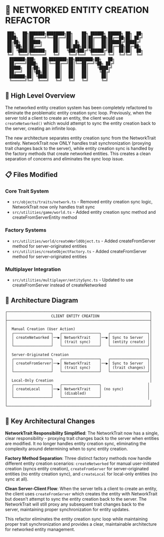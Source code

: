 # 🎯 NETWORKED ENTITY CREATION REFACTOR
```
 ███╗   ██╗███████╗████████╗██╗    ██╗ ██████╗ ██████╗ ██╗  ██╗
 ████╗  ██║██╔════╝╚══██╔══╝██║    ██║██╔═══██╗██╔══██╗██║ ██╔╝
 ██╔██╗ ██║█████╗     ██║   ██║ █╗ ██║██║   ██║██████╔╝█████╔╝ 
 ██║╚██╗██║██╔══╝     ██║   ██║███╗██║██║   ██║██╔══██╗██╔═██╗ 
 ██║ ╚████║███████╗   ██║   ╚███╔███╔╝╚██████╔╝██║  ██║██║  ██╗
 ╚═╝  ╚═══╝╚══════╝   ╚═╝    ╚══╝╚══╝  ╚═════╝ ╚═╝  ╚═╝╚═╝  ╚═╝
  ███████╗███╗   ██╗████████╗██╗████████╗██╗   ██╗
  ██╔════╝████╗  ██║╚══██╔══╝██║╚══██╔══╝╚██╗ ██╔╝
  █████╗  ██╔██╗ ██║   ██║   ██║   ██║    ╚████╔╝ 
  ██╔══╝  ██║╚██╗██║   ██║   ██║   ██║     ╚██╔╝  
  ███████╗██║ ╚████║   ██║   ██║   ██║      ██║   
  ╚══════╝╚═╝  ╚═══╝   ╚═╝   ╚═╝   ╚═╝      ╚═╝   
```

## 🎯 High Level Overview

The networked entity creation system has been completely refactored to eliminate the problematic
entity creation sync loop. Previously, when the server told a client to create an entity, the
client would use `createNetworked()` which would attempt to sync the entity creation back to the
server, creating an infinite loop.

The new architecture separates entity creation sync from the NetworkTrait entirely. NetworkTrait
now ONLY handles trait synchronization (proxying trait changes back to the server), while entity
creation sync is handled by the factory methods that create networked entities. This creates a
clean separation of concerns and eliminates the sync loop issue.

## 📋 Files Modified

### Core Trait System
- `src/objects/traits/network.ts` - Removed entity creation sync logic, NetworkTrait now only handles trait sync
- `src/utilities/game/world.ts` - Added entity creation sync method and createFromServerEntity method

### Factory Systems  
- `src/utilities/world/createWorldObject.ts` - Added createFromServer method for server-originated entities
- `src/utilities/createObjectFactory.ts` - Added createFromServer method for server-originated entities

### Multiplayer Integration
- `src/utilities/multiplayer/entitySync.ts` - Updated to use createFromServer instead of createNetworked

## 🔄 Architecture Diagram

```
┌─────────────────────────────────────────────────────────────────┐
│                    CLIENT ENTITY CREATION                       │
├─────────────────────────────────────────────────────────────────┤
│                                                                 │
│  Manual Creation (User Action)                                  │
│  ┌─────────────────┐   ┌─────────────────┐   ┌─────────────────┐│
│  │ createNetworked │──▶│ NetworkTrait    │──▶│ Sync to Server  ││
│  │                 │   │ (trait sync)    │   │ (entity create) ││
│  └─────────────────┘   └─────────────────┘   └─────────────────┘│
│                                                                 │
│  Server-Originated Creation                                     │
│  ┌─────────────────┐   ┌─────────────────┐   ┌─────────────────┐│
│  │ createFromServer│──▶│ NetworkTrait    │──▶│ Sync to Server  ││
│  │                 │   │ (trait sync)    │   │ (trait changes) ││
│  └─────────────────┘   └─────────────────┘   └─────────────────┘│
│                                                                 │
│  Local-Only Creation                                            │
│  ┌─────────────────┐   ┌─────────────────┐                     │
│  │ createLocal     │──▶│ NetworkTrait    │ (no sync)           │
│  │                 │   │ (disabled)      │                     │
│  └─────────────────┘   └─────────────────┘                     │
│                                                                 │
└─────────────────────────────────────────────────────────────────┘
```

## 🎯 Key Architectural Changes

**NetworkTrait Responsibility Simplified**: The NetworkTrait now has a single, clear responsibility -
proxying trait changes back to the server when entities are modified. It no longer handles entity
creation sync, eliminating the complexity around determining when to sync entity creation.

**Factory Method Separation**: Three distinct factory methods now handle different entity creation
scenarios: `createNetworked` for manual user-initiated creation (syncs entity creation), 
`createFromServer` for server-originated entities (no entity creation sync), and `createLocal` 
for local-only entities (no sync at all).

**Clean Server-Client Flow**: When the server tells a client to create an entity, the client uses
`createFromServer` which creates the entity with NetworkTrait but doesn't attempt to sync the
entity creation back to the server. The NetworkTrait will still proxy any subsequent trait changes
back to the server, maintaining proper synchronization for entity updates.

This refactor eliminates the entity creation sync loop while maintaining proper trait synchronization
and provides a clear, maintainable architecture for networked entity management.
